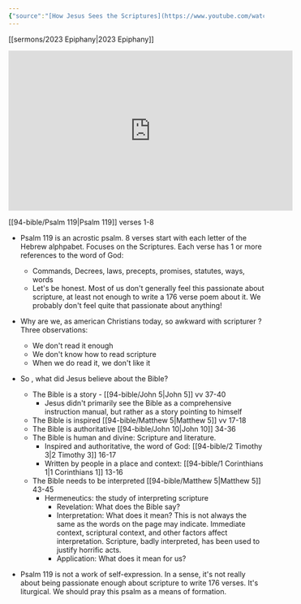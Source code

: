 ```yaml
---
{"source":"[How Jesus Sees the Scriptures](https://www.youtube.com/watch?v=WquAg6wxXLs)","clipped":"2023-02-12","dg-publish":true,"grade":2,"context":"Personal","type":"Resource","status":"Evergreen","topic":["Sermon"],"dateCreated":"2023-08-09","permalink":"/sermons/2023-02-12-how-jesus-sees-the-scriptures/","dgPassFrontmatter":true}
---
```



[[sermons/2023 Epiphany\|2023 Epiphany]]

<iframe width="560" height="315" src="https://www.youtube.com/embed/WquAg6wxXLs" title="YouTube video player" frameborder="0" allow="accelerometer; autoplay; clipboard-write; encrypted-media; gyroscope; picture-in-picture" allowfullscreen></iframe>

[[94-bible/Psalm 119\|Psalm 119]] verses 1-8

* Psalm 119 is an acrostic psalm. 8 verses start with each letter of the Hebrew alphpabet. Focuses on the Scriptures. Each verse has 1 or more references to the word of God:
    * Commands, Decrees, laws, precepts, promises, statutes, ways, words
    * Let's be honest. Most of us don't generally feel this passionate about scripture, at least not enough to write a 176 verse poem about it. We probably don't feel quite that passionate about anything!

* Why are we, as american Christians today, so awkward with scripturer ? Three observations:
    * We don't read it enough
    * We don't know how to read scripture
    * When we do read it, we don't like it

* So , what did Jesus believe about the Bible?
    * The Bible is a story - [[94-bible/John 5\|John 5]] vv 37-40
        * Jesus didn't primarily see the Bible as a comprehensive instruction manual, but rather as a story pointing to himself
    * The Bible is inspired [[94-bible/Matthew 5\|Matthew 5]] vv 17-18
    * The Bible is authoritative [[94-bible/John 10\|John 10]] 34-36
    * The Bible is human and divine: Scripture and literature.
        * Inspired and authoritative, the word of God: [[94-bible/2 Timothy 3\|2 Timothy 3]] 16-17
        * Written by people in a place and context: [[94-bible/1 Corinthians 1\|1 Corinthians 1]] 13-16
    * The Bible needs to be interpreted [[94-bible/Matthew 5\|Matthew 5]] 43-45
        * Hermeneutics: the study of interpreting scripture
            * Revelation: What does the Bible say?
            * Interpretation: What does it mean? This is not always the same as the words on the page may indicate. Immediate context, scriptural context, and other factors affect interpretation. Scripture, badly interpreted, has been used to justify horrific acts.
            * Application: What does it mean for us?

* Psalm 119 is not a work of self-expression. In a sense, it's not really about being passionate enough about scripture to write 176 verses. It's liturgical. We should pray this psalm as a means of formation.